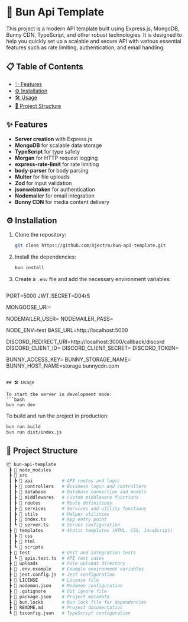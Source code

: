 # 🚀 Bun Api Template

This project is a modern API template built using Express.js, MongoDB, Bunny CDN, TypeScript, and other robust technologies. It is designed to help you quickly set up a scalable and secure API with various essential features such as rate limiting, authentication, and email handling.

## 📋 Table of Contents

- [✨ Features](#-features)
- [⚙️ Installation](#%EF%B8%8F-installation)
- [🛠 Usage](#-usage)
- [📂 Project Structure](#-project-structure)

## ✨ Features

- **Server creation** with Express.js
- **MongoDB** for scalable data storage
- **TypeScript** for type safety
- **Morgan** for HTTP request logging
- **express-rate-limit** for rate limiting
- **body-parser** for body parsing
- **Multer** for file uploads
- **Zod** for input validation
- **jsonwebtoken** for authentication
- **Nodemailer** for email integration
- **Bunny CDN** for media content delivery

## ⚙️ Installation

1. Clone the repository:
   ```bash
   git clone https://github.com/Xjectro/bun-api-template.git
   ```
2. Install the dependencies:
   ```bash
   bun install
   ```
3. Create a `.env` file and add the necessary environment variables:

   ```env
PORT=5000
JWT_SECRET=D04rS

MONGOOSE_URI=

NODEMAILER_USER=
NODEMAILER_PASS=

NODE_ENV=test
BASE_URL=http://localhost:5000

DISCORD_REDIRECT_URI=http://localhost:3000/callback/discord
DISCORD_CLIENT_ID=
DISCORD_CLIENT_SECRET=
DISCORD_TOKEN=

BUNNY_ACCESS_KEY=
BUNNY_STORAGE_NAME=
BUNNY_HOST_NAME=storage.bunnycdn.com
   ```

## 🛠 Usage

To start the server in development mode:
```bash
bun run dev
```
To build and run the project in production:
```bash
bun run build
bun run dist/index.js
```

## 📂 Project Structure

```bash
📦 bun-api-template
 ┣ 📂 node_modules
 ┣ 📂 src
 ┃ ┣ 📂 api           # API routes and logic
 ┃ ┣ 📂 controllers   # Business logic and controllers
 ┃ ┣ 📂 database      # Database connection and models
 ┃ ┣ 📂 middlewares   # Custom middleware functions
 ┃ ┣ 📂 routes        # Route definitions
 ┃ ┣ 📂 services      # Services and utility functions
 ┃ ┣ 📂 utils         # Helper utilities
 ┃ ┣ 📜 index.ts      # App entry point
 ┃ ┗ 📜 server.ts     # Server configuration
 ┣ 📂 templates       # Static templates (HTML, CSS, JavaScript)
 ┃ ┣ 📂 css
 ┃ ┣ 📂 html
 ┃ ┗ 📂 scripts
 ┣ 📂 test            # Unit and integration tests
 ┃ ┗ 📜 apis.test.ts  # API test cases
 ┣ 📂 uploads         # File uploads directory
 ┣ 📜 .env.example    # Example environment variables
 ┣ 📜 jest.config.js  # Jest configuration
 ┣ 📜 LICENSE         # License file
 ┣ 📜 nodemon.json    # Nodemon configuration
 ┣ 📜 .gitignore      # Git ignore file
 ┣ 📜 package.json    # Project metadata
 ┣ 📜 bun.lockb       # Bun lock file for dependencies
 ┣ 📜 README.md       # Project documentation
 ┗ 📜 tsconfig.json   # TypeScript configuration
```
